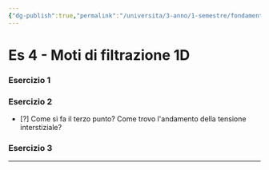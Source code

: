 ```yaml
---
{"dg-publish":true,"permalink":"/universita/3-anno/1-semestre/fondamenti-di-geotecnica/esercitazioni/es-04-moti-di-filtrazione-1-d/"}
---
```


 
# Es 4 - Moti di filtrazione 1D


### Esercizio 1
### Esercizio 2
- [?] Come si fa il terzo punto? Come trovo l'andamento della tensione interstiziale?

### Esercizio 3


---

